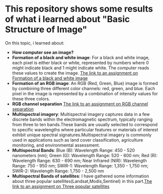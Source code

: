 # This repository shows some results of what i learned about "Basic Structure of Image"
On this topic, i learned about:


*   **How computer see an image?**
*   **Formation of a black and white image**: For a black and white image, each pixel is either black or white, represented by numbers where 0 might indicate black and 1 might indicate white. The computer reads these values to create the image.
[The link to an assignment on Formation of a black and white image](https://github.com/Ashik-Abdullah-Chowdhury/Basic-Image-Structure/blob/main/gray-image.png)
*   **Formation of an RGB image**: An RGB (Red, Green, Blue) image is formed by combining three different color channels: red, green, and blue. Each pixel in the image is represented by a combination of intensity values for these three colors.
*   **RGB channel separation**
[The link to an assignment on RGB channel separation](https://github.com/Ashik-Abdullah-Chowdhury/Basic-Image-Structure/blob/main/separated_R_G_B.png)
*   **Multispectral imagery**: Multispectral imagery captures data in a few discrete bands within the electromagnetic spectrum, typically ranging from three to ten bands.These bands are usually selected to correspond to specific wavelengths where particular features or materials of interest exhibit unique spectral signatures.Multispectral imagery is commonly used in applications such as land cover classification, agriculture monitoring, and environmental assessment.
*   **Multispectral Bands**:
Blue (B): Wavelength Range: 450 - 520 nanometers (nm);
Green (G): Wavelength Range: 520 - 600 nm;
Red (R): Wavelength Range: 630 - 690 nm;
Near Infrared (NIR): Wavelength Range: 750 - 950 nm;
SWIR-1: Wavelength Range: 1,350 - 1,750 nm;
SWIR-2: Wavelength Range: 1,750 - 2,500 nm
*   **Multispectral Bands of satellites**: I have gathered some information about three popular satellites(Landsat,Modis,Sentinel) in this part.[The link to an assignment on Three popular satellites](https://github.com/Ashik-Abdullah-Chowdhury/Basic-Image-Structure/blob/main/Satellite.pdf)

